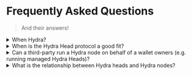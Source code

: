 # Frequently Asked Questions

> And their answers!

<details>
  <summary>When Hydra?</summary>
  
  Our [roadmap](https://github.com/orgs/input-output-hk/projects/21) is publicly available on Github. Note that there are multiple sections behind tabs to view it from different angles (as release packages, as quarters, etc...)  
</details>

<details>
  <summary>When is the Hydra Head protocol a good fit?</summary>

  The Hydra Head protocol is well-suited for any situation where a known set of participants know each other well-enough to agree on building a network but don't trust one another enough with funds management to do so without ways to secure their assets backed by the possibility to settle disputes on the main chain.
</details>

<details>
  <summary>Can a third-party run a Hydra node on behalf of a wallet owners (e.g. running managed Hydra Heads)?</summary>

  Totally! This is similar for instance to [Phoenix](https://phoenix.acinq.co/) in Bitcoin Lightning: a non-custodial managed lightning node. As an end-user, one still have full control on the keys and funds, but the underlying infrastructure is managed on one's behalf (provided fees). This however implies some form of trust between the service provider and the user. Indeed, the user implicitly trusts the service provider to, for instance, properly handle contestations and closure of a head.   
</details>

<details>
  <summary>What is the relationship between Hydra heads and Hydra nodes?</summary>

  It is (at least\*) a **one-to-many** relationship. Each Hydra head is comprised of several Hydra nodes. We are currently aiming for up to 100 nodes per head as a stretch goal. Heads are independent and form an isolated network. It is possible to have infinitely many heads running in parallel. 

  _(\*) It is possible to make Hydra nodes support multiple heads making it a many-to-many relationship._
</details>
